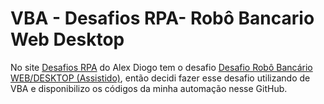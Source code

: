 # VBA - Desafios RPA- Robô Bancario Web Desktop

No site [Desafios RPA](https://desafiosrpa.com.br/) do Alex Diogo tem o desafio [Desafio Robô Bancário WEB/DESKTOP (Assistido)](https://desafiosrpa.com.br/bank-robot.html), então decidi fazer esse desafio utilizando de VBA e disponibilizo os códigos da minha automação nesse GitHub. 
 
